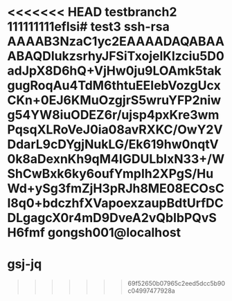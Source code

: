 <<<<<<< HEAD
testbranch2 
111111111eflsi# test3
ssh-rsa AAAAB3NzaC1yc2EAAAADAQABAAABAQDIukzsrhyJFSiTxojelKIzciu5D0adJpX8D6hQ+VjHw0ju9LOAmk5takgugRoqAu4TdM6thtuEEIebVozgUcxCKn+0EJ6KMuOzgjrS5wruYFP2niwg54YW8iuODEZ6r/ujsp4pxKre3wmPqsqXLRoVeJ0ia08avRXKC/OwY2VDdarL9cDYgjNukLG/Ek619hw0nqtV0k8aDexnKh9qM4IGDULbIxN33+/WShCwBxk6ky6oufYmpIh2XPgS/HuWd+ySg3fmZjH3pRJh8ME08ECOsCI8q0+bdczhfXVapoexzaupBdtUrfDCDLgagcX0r4mD9DveA2vQbIbPQvSH6fmf gongsh001@localhost
=======
# gsj-jq
>>>>>>> 69f52650b07965c2eed5dcc5b90c04997477928a

